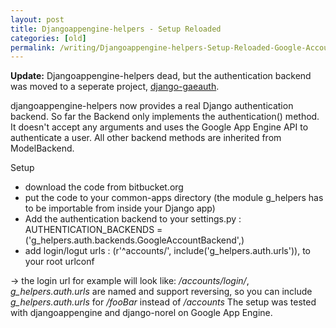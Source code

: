 ```yaml
---
layout: post
title: Djangoappengine-helpers - Setup Reloaded
categories: [old]
permalink: /writing/Djangoappengine-helpers-Setup-Reloaded-Google-Account-Authentication-Backend/
---
```


**Update:** Djangoappengine-helpers dead, but the authentication backend
was moved to a seperate project, [django-gaeauth](https://github.com/fhahn/django-gaeauth).

djangoappengine-helpers now provides a real Django authentication backend.
So far the Backend only implements the authentication() method. It doesn't 
accept any arguments and uses the Google App Engine API to authenticate a user.
All other backend methods are inherited from ModelBackend. 

Setup 

 * download the code from bitbucket.org 
 * put the code to your common-apps directory (the module g_helpers has to be
   importable from inside your Django app)
 * Add the authentication backend to your settings.py : 
   AUTHENTICATION_BACKENDS = ('g_helpers.auth.backends.GoogleAccountBackend',)
 * add login/logut urls : (r'^accounts/', include('g_helpers.auth.urls')),
   to your root urlconf 

 -> the login url for example will look like: */accounts/login/*, *g_helpers.auth.urls* are named and support reversing, so you can include *g_helpers.auth.urls* for */fooBar* instead of */accounts* The setup was tested with djangoappengine and django-norel on Google App Engine.
